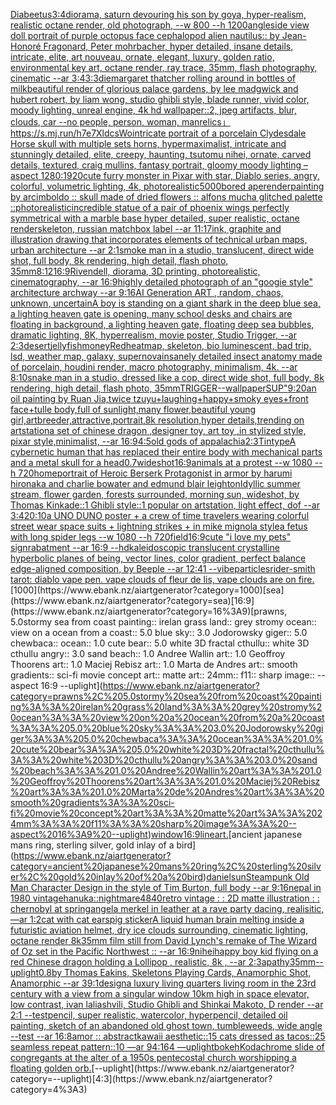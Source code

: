 [Diabeetus](https://www.ebank.nz/aiartgenerator?category=Diabeetus)[3:4](https://www.ebank.nz/aiartgenerator?category=3%3A4)[diorama, saturn devouring his son by goya, hyper-realism, realistic octane render, old photograph, --w 800 --h 1200](https://www.ebank.nz/aiartgenerator?category=diorama%2C%20saturn%20devouring%20his%20son%20by%20goya%2C%20hyper-realism%2C%20realistic%20octane%20render%2C%20old%20photograph%2C%20--w%20800%20--h%201200)[angle](https://www.ebank.nz/aiartgenerator?category=angle)[side view doll portrait of purple octopus face cephalopod alien nautilus:: by Jean-Honoré Fragonard, Peter mohrbacher, hyper detailed, insane details, intricate, elite, art nouveau, ornate, elegant, luxury, golden ratio, environmental key art, octane render, ray trace, 35mm, flash photography, cinematic --ar 3:4](https://www.ebank.nz/aiartgenerator?category=side%20view%20doll%20portrait%20of%20purple%20octopus%20face%20cephalopod%20alien%20nautilus%3A%3A%20by%20Jean-Honor%C3%A9%20Fragonard%2C%20Peter%20mohrbacher%2C%20hyper%20detailed%2C%20insane%20details%2C%20intricate%2C%20elite%2C%20art%20nouveau%2C%20ornate%2C%20elegant%2C%20luxury%2C%20golden%20ratio%2C%20environmental%20key%20art%2C%20octane%20render%2C%20ray%20trace%2C%2035mm%2C%20flash%20photography%2C%20cinematic%20--ar%203%3A4)[3:3](https://www.ebank.nz/aiartgenerator?category=3%3A3)[die](https://www.ebank.nz/aiartgenerator?category=die)[margaret thatcher rolling around in bottles of milk](https://www.ebank.nz/aiartgenerator?category=margaret%20thatcher%20rolling%20around%20in%20bottles%20of%20milk)[beautiful render of glorious palace gardens, by lee madgwick and hubert robert, by liam wong, studio ghibli style, blade runner, vivid color, moody lighting, unreal engine, 4k hd wallpaper::2,  jpeg artifacts, blur, clouds, car --no people, person, woman, man](https://www.ebank.nz/aiartgenerator?category=beautiful%20render%20of%20glorious%20palace%20gardens%2C%20by%20lee%20madgwick%20and%20hubert%20robert%2C%20by%20liam%20wong%2C%20studio%20ghibli%20style%2C%20blade%20runner%2C%20vivid%20color%2C%20moody%20lighting%2C%20unreal%20engine%2C%204k%20hd%20wallpaper%3A%3A2%2C%20%20jpeg%20artifacts%2C%20blur%2C%20clouds%2C%20car%20--no%20people%2C%20person%2C%20woman%2C%20man)[relics」](https://www.ebank.nz/aiartgenerator?category=relics%E3%80%8D)[<https://s.mj.run/h7e7XldcsWo>](https://www.ebank.nz/aiartgenerator?category=%3Chttps%3A//s.mj.run/h7e7XldcsWo%3E)[intricate portrait of a porcelain Clydesdale Horse skull with multiple sets horns,  hypermaximalist, intricate and stunningly detailed, elite, creepy, haunting, tsutomu nihei, ornate, carved details, textured, craig mullins, fantasy portrait, gloomy moody lighting –aspect 1280:1920](https://www.ebank.nz/aiartgenerator?category=intricate%20portrait%20of%20a%20porcelain%20Clydesdale%20Horse%20skull%20with%20multiple%20sets%20horns%2C%20%20hypermaximalist%2C%20intricate%20and%20stunningly%20detailed%2C%20elite%2C%20creepy%2C%20haunting%2C%20tsutomu%20nihei%2C%20ornate%2C%20carved%20details%2C%20textured%2C%20craig%20mullins%2C%20fantasy%20portrait%2C%20gloomy%20moody%20lighting%20%E2%80%93aspect%201280%3A1920)[cute furry monster in Pixar with star, Diablo series, angry, colorful, volumetric lighting, 4k, photorealistic](https://www.ebank.nz/aiartgenerator?category=cute%20furry%20monster%20in%20Pixar%20with%20star%2C%20Diablo%20series%2C%20angry%2C%20colorful%2C%20volumetric%20lighting%2C%204k%2C%20photorealistic)[5000](https://www.ebank.nz/aiartgenerator?category=5000)[bored ape](https://www.ebank.nz/aiartgenerator?category=bored%20ape)[render](https://www.ebank.nz/aiartgenerator?category=render)[painting by arcimboldo :: skull made of dried flowers :: alfons mucha glitched palette ::](https://www.ebank.nz/aiartgenerator?category=painting%20by%20arcimboldo%20%3A%3A%20skull%20made%20of%20dried%20flowers%20%3A%3A%20alfons%20mucha%20glitched%20palette%20%3A%3A)[photorealistic](https://www.ebank.nz/aiartgenerator?category=photorealistic)[incredible statue of a pair of phoenix wings perfectly symmetrical with a marble base hyper detailed, super realistic, octane render](https://www.ebank.nz/aiartgenerator?category=incredible%20statue%20of%20a%20pair%20of%20phoenix%20wings%20perfectly%20symmetrical%20with%20a%20marble%20base%20hyper%20detailed%2C%20super%20realistic%2C%20octane%20render)[skeleton, russian matchbox label --ar 11:17](https://www.ebank.nz/aiartgenerator?category=skeleton%2C%20russian%20matchbox%20label%20--ar%2011%3A17)[ink, graphite and illustration drawing that incorporates elements of technical urban maps, urban architecture --ar 2:1](https://www.ebank.nz/aiartgenerator?category=ink%2C%20graphite%20and%20illustration%20drawing%20that%20incorporates%20elements%20of%20technical%20urban%20maps%2C%20urban%20architecture%20--ar%202%3A1)[smoke man in a studio, translucent, direct wide shot, full body, 8k rendering, high detail, flash photo, 35mm](https://www.ebank.nz/aiartgenerator?category=smoke%20man%20in%20a%20studio%2C%20translucent%2C%20direct%20wide%20shot%2C%20full%20body%2C%208k%20rendering%2C%20high%20detail%2C%20flash%20photo%2C%2035mm)[8:12](https://www.ebank.nz/aiartgenerator?category=8%3A12)[16:9](https://www.ebank.nz/aiartgenerator?category=16%3A9)[Rivendell, diorama, 3D printing, photorealistic, cinematography, --ar 16:9](https://www.ebank.nz/aiartgenerator?category=Rivendell%2C%20diorama%2C%203D%20printing%2C%20photorealistic%2C%20cinematography%2C%20--ar%2016%3A9)[highly detailed photograph of an "googie style" architecture archway --ar 9:16](https://www.ebank.nz/aiartgenerator?category=highly%20detailed%20photograph%20of%20an%20%22googie%20style%22%20architecture%20archway%20--ar%209%3A16)[AI Generation ART , random, chaos, unknown, uncertain](https://www.ebank.nz/aiartgenerator?category=AI%20Generation%20ART%20%2C%20random%2C%20chaos%2C%20unknown%2C%20uncertain)[A boy is standing on a giant shark in the deep blue sea, a lighting heaven gate is opening, many school desks and chairs are floating in background, a lighting heaven gate, floating deep sea bubbles, dramatic lighting, 8K, hyperrealism, movie poster, Studio Trigger, --ar 2:3](https://www.ebank.nz/aiartgenerator?category=A%20boy%20is%20standing%20on%20a%20giant%20shark%20in%20the%20deep%20blue%20sea%2C%20a%20lighting%20heaven%20gate%20is%20opening%2C%20many%20school%20desks%20and%20chairs%20are%20floating%20in%20background%2C%20a%20lighting%20heaven%20gate%2C%20floating%20deep%20sea%20bubbles%2C%20dramatic%20lighting%2C%208K%2C%20hyperrealism%2C%20movie%20poster%2C%20Studio%20Trigger%2C%20--ar%202%3A3)[desert](https://www.ebank.nz/aiartgenerator?category=desert)[jellyfish](https://www.ebank.nz/aiartgenerator?category=jellyfish)[money](https://www.ebank.nz/aiartgenerator?category=money)[Red](https://www.ebank.nz/aiartgenerator?category=Red)[heatmap, skeleton, bio luminescent, bad trip, lsd, weather map, galaxy, supernova](https://www.ebank.nz/aiartgenerator?category=heatmap%2C%20skeleton%2C%20bio%20luminescent%2C%20bad%20trip%2C%20lsd%2C%20weather%20map%2C%20galaxy%2C%20supernova)[insanely detailed insect anatomy made of porcelain, houdini render, macro photography, minimalism, 4k. --ar 8:10](https://www.ebank.nz/aiartgenerator?category=insanely%20detailed%20insect%20anatomy%20made%20of%20porcelain%2C%20houdini%20render%2C%20macro%20photography%2C%20minimalism%2C%204k.%20--ar%208%3A10)[snake man in a studio, dressed like a cop, direct wide shot, full body, 8k rendering, high detail, flash photo, 35mm](https://www.ebank.nz/aiartgenerator?category=snake%20man%20in%20a%20studio%2C%20dressed%20like%20a%20cop%2C%20direct%20wide%20shot%2C%20full%20body%2C%208k%20rendering%2C%20high%20detail%2C%20flash%20photo%2C%2035mm)[TRIGGER](https://www.ebank.nz/aiartgenerator?category=TRIGGER)[--wallpaper](https://www.ebank.nz/aiartgenerator?category=--wallpaper)[SUP"](https://www.ebank.nz/aiartgenerator?category=SUP%22)[9:20](https://www.ebank.nz/aiartgenerator?category=9%3A20)[an oil painting by Ruan Jia,twice tzuyu+laughing+happy+smoky eyes+front face+tulle body,full of sunlight,many flower,beautiful young girl,artbreeder,attractive,portrait,8k resolution,hyper details,trending on artstation](https://www.ebank.nz/aiartgenerator?category=an%20oil%20painting%20by%20Ruan%20Jia%2Ctwice%20tzuyu%2Blaughing%2Bhappy%2Bsmoky%20eyes%2Bfront%20face%2Btulle%20body%2Cfull%20of%20sunlight%2Cmany%20flower%2Cbeautiful%20young%20girl%2Cartbreeder%2Cattractive%2Cportrait%2C8k%20resolution%2Chyper%20details%2Ctrending%20on%20artstation)[a set of chinese dragon ,designer toy, art toy ,in stylized style, pixar style,minimalist, --ar 16:9](https://www.ebank.nz/aiartgenerator?category=a%20set%20of%20chinese%20dragon%20%2Cdesigner%20toy%2C%20art%20toy%20%2Cin%20stylized%20style%2C%20pixar%20style%2Cminimalist%2C%20--ar%2016%3A9)[4:5](https://www.ebank.nz/aiartgenerator?category=4%3A5)[old gods of appalachia](https://www.ebank.nz/aiartgenerator?category=old%20gods%20of%20appalachia)[2:3](https://www.ebank.nz/aiartgenerator?category=2%3A3)[Tintype](https://www.ebank.nz/aiartgenerator?category=Tintype)[A cybernetic human that has replaced their entire body with mechanical parts and a metal skull for a head](https://www.ebank.nz/aiartgenerator?category=A%20cybernetic%20human%20that%20has%20replaced%20their%20entire%20body%20with%20mechanical%20parts%20and%20a%20metal%20skull%20for%20a%20head)[0.7](https://www.ebank.nz/aiartgenerator?category=0.7)[wideshot](https://www.ebank.nz/aiartgenerator?category=wideshot)[16:9](https://www.ebank.nz/aiartgenerator?category=16%3A9)[animals at a protest --w 1080 --h 720](https://www.ebank.nz/aiartgenerator?category=animals%20at%20a%20protest%20--w%201080%20--h%20720)[home](https://www.ebank.nz/aiartgenerator?category=home)[portrait of Heroic Berserk Protagonist in armor by harumi hironaka and charlie bowater and edmund blair leighton](https://www.ebank.nz/aiartgenerator?category=portrait%20of%20Heroic%20Berserk%20Protagonist%20in%20armor%20by%20harumi%20hironaka%20and%20charlie%20bowater%20and%20edmund%20blair%20leighton)[Idyllic summer stream, flower garden, forests surrounded, morning sun, wideshot, by Thomas Kinkade::1 Ghibli style::1 popular on artstation, light effect, dof --ar 3:4](https://www.ebank.nz/aiartgenerator?category=Idyllic%20summer%20stream%2C%20flower%20garden%2C%20forests%20surrounded%2C%20morning%20sun%2C%20wideshot%2C%20by%20Thomas%20Kinkade%3A%3A1%20Ghibli%20style%3A%3A1%20popular%20on%20artstation%2C%20light%20effect%2C%20dof%20--ar%203%3A4)[20:10](https://www.ebank.nz/aiartgenerator?category=20%3A10)[a UNO DUNO poster + a crew of time travelers wearing colorful street wear space suits + lightning strikes + in mike mignola style](https://www.ebank.nz/aiartgenerator?category=a%20UNO%20DUNO%20poster%20%2B%20a%20crew%20of%20time%20travelers%20wearing%20colorful%20street%20wear%20space%20suits%20%2B%20lightning%20strikes%20%2B%20in%20mike%20mignola%20style)[a fetus with long spider legs --w 1080 --h 720](https://www.ebank.nz/aiartgenerator?category=a%20fetus%20with%20long%20spider%20legs%20--w%201080%20--h%20720)[field](https://www.ebank.nz/aiartgenerator?category=field)[16:9](https://www.ebank.nz/aiartgenerator?category=16%3A9)[cute "i love my pets" sign](https://www.ebank.nz/aiartgenerator?category=cute%20%22i%20love%20my%20pets%22%20sign)[rabatment --ar 16:9 --hd](https://www.ebank.nz/aiartgenerator?category=rabatment%20--ar%2016%3A9%20--hd)[kaleidoscopic translucent crystalline hyperbolic planes of being, vector lines, color gradient, perfect balance edge-aligned composition, by Beeple --ar 12:41 --vibe](https://www.ebank.nz/aiartgenerator?category=kaleidoscopic%20translucent%20crystalline%20hyperbolic%20planes%20of%20being%2C%20vector%20lines%2C%20color%20gradient%2C%20perfect%20balance%20edge-aligned%20composition%2C%20by%20Beeple%20--ar%2012%3A41%20--vibe)[particles](https://www.ebank.nz/aiartgenerator?category=particles)[rider-smith tarot: diablo vape pen. vape clouds of fleur de lis, vape clouds are on fire.](https://www.ebank.nz/aiartgenerator?category=rider-smith%20tarot%3A%20diablo%20vape%20pen.%20vape%20clouds%20of%20fleur%20de%20lis%2C%20vape%20clouds%20are%20on%20fire.)[1000](https://www.ebank.nz/aiartgenerator?category=1000)[sea](https://www.ebank.nz/aiartgenerator?category=sea)[16:9](https://www.ebank.nz/aiartgenerator?category=16%3A9)[prawns, 5.0stormy sea from coast painting:: irelan grass land:: grey stromy ocean:: view on a ocean from a coast:: 5.0 blue sky:: 3.0 Jodorowsky giger:: 5.0 chewbaca:: ocean:: 1.0 cute bear:: 5.0 white 3D fractal cthullu:: white 3D cthullu angry:: 3.0 sand beach:: 1.0 Andree Wallin art:: 1.0 Geoffroy Thoorens art:: 1.0 Maciej Rebisz art:: 1.0 Marta de Andres art:: smooth gradients:: sci-fi movie concept art:: matte art:: 24mm:: f11:: sharp image:: --aspect 16:9 --uplight](https://www.ebank.nz/aiartgenerator?category=prawns%2C%205.0stormy%20sea%20from%20coast%20painting%3A%3A%20irelan%20grass%20land%3A%3A%20grey%20stromy%20ocean%3A%3A%20view%20on%20a%20ocean%20from%20a%20coast%3A%3A%205.0%20blue%20sky%3A%3A%203.0%20Jodorowsky%20giger%3A%3A%205.0%20chewbaca%3A%3A%20ocean%3A%3A%201.0%20cute%20bear%3A%3A%205.0%20white%203D%20fractal%20cthullu%3A%3A%20white%203D%20cthullu%20angry%3A%3A%203.0%20sand%20beach%3A%3A%201.0%20Andree%20Wallin%20art%3A%3A%201.0%20Geoffroy%20Thoorens%20art%3A%3A%201.0%20Maciej%20Rebisz%20art%3A%3A%201.0%20Marta%20de%20Andres%20art%3A%3A%20smooth%20gradients%3A%3A%20sci-fi%20movie%20concept%20art%3A%3A%20matte%20art%3A%3A%2024mm%3A%3A%20f11%3A%3A%20sharp%20image%3A%3A%20--aspect%2016%3A9%20--uplight)[window](https://www.ebank.nz/aiartgenerator?category=window)[16:9](https://www.ebank.nz/aiartgenerator?category=16%3A9)[lineart.](https://www.ebank.nz/aiartgenerator?category=lineart.)[ancient japanese mans ring, sterling silver, gold inlay of a bird](https://www.ebank.nz/aiartgenerator?category=ancient%20japanese%20mans%20ring%2C%20sterling%20silver%2C%20gold%20inlay%20of%20a%20bird)[daniel](https://www.ebank.nz/aiartgenerator?category=daniel)[sun](https://www.ebank.nz/aiartgenerator?category=sun)[Steampunk Old Man Character Design in the style of Tim Burton, full body --ar 9:16](https://www.ebank.nz/aiartgenerator?category=Steampunk%20Old%20Man%20Character%20Design%20in%20the%20style%20of%20Tim%20Burton%2C%20full%20body%20--ar%209%3A16)[nepal in 1980 vintage](https://www.ebank.nz/aiartgenerator?category=nepal%20in%201980%20vintage)[hanuka](https://www.ebank.nz/aiartgenerator?category=hanuka)[::nightmare](https://www.ebank.nz/aiartgenerator?category=%3A%3Anightmare)[4840](https://www.ebank.nz/aiartgenerator?category=4840)[retro vintage : : 2D matte illustration : : chernobyl at spring](https://www.ebank.nz/aiartgenerator?category=retro%20vintage%20%3A%20%3A%202D%20matte%20illustration%20%3A%20%3A%20chernobyl%20at%20spring)[angela merkel in leather at a rave party dacing, realisitic, —ar 1:2](https://www.ebank.nz/aiartgenerator?category=angela%20merkel%20in%20leather%20at%20a%20rave%20party%20dacing%2C%20realisitic%2C%20%E2%80%94ar%201%3A2)[cat with cat ears](https://www.ebank.nz/aiartgenerator?category=cat%20with%20cat%20ears)[pig sticker](https://www.ebank.nz/aiartgenerator?category=pig%20sticker)[A liquid human brain melting inside a futuristic aviation helmet, dry ice clouds surrounding, cinematic lighting, octane render 8k](https://www.ebank.nz/aiartgenerator?category=A%20liquid%20human%20brain%20melting%20inside%20a%20futuristic%20aviation%20helmet%2C%20dry%20ice%20clouds%20surrounding%2C%20cinematic%20lighting%2C%20octane%20render%208k)[35mm film still from David Lynch's remake of The Wizard of Oz set in the Pacific Northwest :: --ar 16:9](https://www.ebank.nz/aiartgenerator?category=35mm%20film%20still%20from%20David%20Lynch%27s%20remake%20of%20The%20Wizard%20of%20Oz%20set%20in%20the%20Pacific%20Northwest%20%3A%3A%20--ar%2016%3A9)[nihei](https://www.ebank.nz/aiartgenerator?category=nihei)[happy boy kid flying on a red Chinese dragon holding a Lollipop , realistic, 8k , --ar 2:3](https://www.ebank.nz/aiartgenerator?category=happy%20boy%20kid%20flying%20on%20a%20red%20Chinese%20dragon%20holding%20a%20Lollipop%20%2C%20realistic%2C%208k%20%2C%20--ar%202%3A3)[apathy](https://www.ebank.nz/aiartgenerator?category=apathy)[35mm](https://www.ebank.nz/aiartgenerator?category=35mm)[--uplight](https://www.ebank.nz/aiartgenerator?category=--uplight)[0.8](https://www.ebank.nz/aiartgenerator?category=0.8)[by Thomas Eakins, Skeletons Playing Cards, Anamorphic Shot, Anamorphic --ar 39:1](https://www.ebank.nz/aiartgenerator?category=by%20Thomas%20Eakins%2C%20Skeletons%20Playing%20Cards%2C%20Anamorphic%20Shot%2C%20Anamorphic%20--ar%2039%3A1)[design](https://www.ebank.nz/aiartgenerator?category=design)[a luxury living quarters living room in the 23rd century with a view from a singular window 10km high in space elevator, low contrast, ivan laliashvili, Studio Ghibli and Shinkai Makoto, D render --ar 2:1 --test](https://www.ebank.nz/aiartgenerator?category=a%20luxury%20living%20quarters%20living%20room%20in%20the%2023rd%20century%20with%20a%20view%20from%20a%20singular%20window%2010km%20high%20in%20space%20elevator%2C%20low%20contrast%2C%20ivan%20laliashvili%2C%20Studio%20Ghibli%20and%20Shinkai%20Makoto%2C%20D%20render%20--ar%202%3A1%20--test)[pencil, super realistic, watercolor, hyperpencil, detailed oil painting, sketch of an abandoned old ghost town, tumbleweeds, wide angle --test --ar 16:8](https://www.ebank.nz/aiartgenerator?category=pencil%2C%20super%20realistic%2C%20watercolor%2C%20hyperpencil%2C%20detailed%20oil%20painting%2C%20sketch%20of%20an%20abandoned%20old%20ghost%20town%2C%20tumbleweeds%2C%20wide%20angle%20--test%20--ar%2016%3A8)[amor :: abstract](https://www.ebank.nz/aiartgenerator?category=amor%20%3A%3A%20abstract)[kawaii aesthetic::15 cats dressed as tacos::25 seamless repeat pattern::10  —ar 94:164 —uplight](https://www.ebank.nz/aiartgenerator?category=kawaii%20aesthetic%3A%3A15%20cats%20dressed%20as%20tacos%3A%3A25%20seamless%20repeat%20pattern%3A%3A10%20%20%E2%80%94ar%2094%3A164%20%E2%80%94uplight)[bokeh](https://www.ebank.nz/aiartgenerator?category=bokeh)[Kodachrome slide of congregants at the alter of a 1950s pentecostal church worshipping a floating golden orb.](https://www.ebank.nz/aiartgenerator?category=Kodachrome%20slide%20of%20congregants%20at%20the%20alter%20of%20a%201950s%20pentecostal%20church%20worshipping%20a%20floating%20golden%20orb.)[--uplight](https://www.ebank.nz/aiartgenerator?category=--uplight)[4:3](https://www.ebank.nz/aiartgenerator?category=4%3A3)